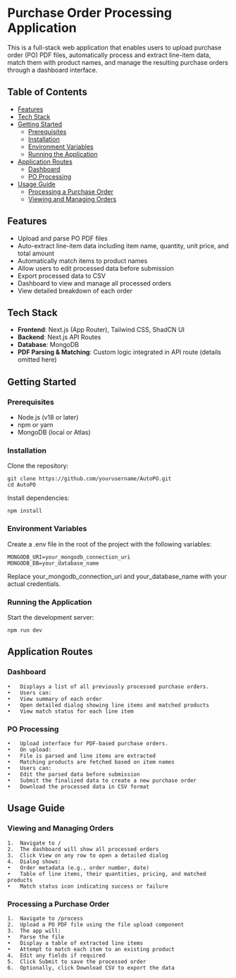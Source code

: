 # Purchase Order Processing Application

This is a full-stack web application that enables users to upload purchase order (PO) PDF files, automatically process and extract line-item data, match them with product names, and manage the resulting purchase orders through a dashboard interface.

## Table of Contents

- [Features](#features)
- [Tech Stack](#tech-stack)
- [Getting Started](#getting-started)
  - [Prerequisites](#prerequisites)
  - [Installation](#installation)
  - [Environment Variables](#environment-variables)
  - [Running the Application](#running-the-application)
- [Application Routes](#application-routes)
  - [Dashboard](#-dashboard)
  - [PO Processing](#-process-po-processing)
- [Usage Guide](#usage-guide)
  - [Processing a Purchase Order](#processing-a-purchase-order)
  - [Viewing and Managing Orders](#viewing-and-managing-orders)

## Features

- Upload and parse PO PDF files
- Auto-extract line-item data including item name, quantity, unit price, and total amount
- Automatically match items to product names
- Allow users to edit processed data before submission
- Export processed data to CSV
- Dashboard to view and manage all processed orders
- View detailed breakdown of each order

## Tech Stack

- **Frontend**: Next.js (App Router), Tailwind CSS, ShadCN UI
- **Backend**: Next.js API Routes
- **Database**: MongoDB
- **PDF Parsing & Matching**: Custom logic integrated in API route (details omitted here)

## Getting Started

### Prerequisites

- Node.js (v18 or later)
- npm or yarn
- MongoDB (local or Atlas)

### Installation

Clone the repository:

```
git clone https://github.com/yourusername/AutoPO.git
cd AutoPO
```

Install dependencies:
```
npm install
```

### Environment Variables

Create a .env file in the root of the project with the following variables:
```
MONGODB_URI=your_mongodb_connection_uri
MONGODB_DB=your_database_name
```

Replace your_mongodb_connection_uri and your_database_name with your actual credentials.

### Running the Application

Start the development server:
```
npm run dev
```

## Application Routes

### Dashboard
	•	Displays a list of all previously processed purchase orders.
	•	Users can:
	•	View summary of each order
	•	Open detailed dialog showing line items and matched products
	•	View match status for each line item

### PO Processing
	•	Upload interface for PDF-based purchase orders.
	•	On upload:
	•	File is parsed and line items are extracted
	•	Matching products are fetched based on item names
	•	Users can:
	•	Edit the parsed data before submission
	•	Submit the finalized data to create a new purchase order
	•	Download the processed data in CSV format

## Usage Guide

### Viewing and Managing Orders
	1.	Navigate to /
	2.	The dashboard will show all processed orders
	3.	Click View on any row to open a detailed dialog
	4.	Dialog shows:
	•	Order metadata (e.g., order number, date)
	•	Table of line items, their quantities, pricing, and matched products
	•	Match status icon indicating success or failure

### Processing a Purchase Order
	1.	Navigate to /process
	2.	Upload a PO PDF file using the file upload component
	3.	The app will:
	•	Parse the file
	•	Display a table of extracted line items
	•	Attempt to match each item to an existing product
	4.	Edit any fields if required
	5.	Click Submit to save the processed order
	6.	Optionally, click Download CSV to export the data

